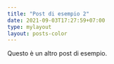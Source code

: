 ```yaml
---
title: "Post di esempio 2"
date: 2021-09-03T17:27:59+07:00
type: mylayout
layout: posts-color
---
```


Questo è un altro post di esempio.
